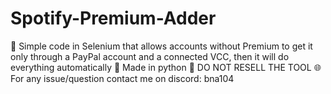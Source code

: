 # Spotify-Premium-Adder
🎀 Simple code in Selenium that allows accounts without Premium to get it only through a PayPal account and a connected VCC, then it will do everything automatically
🐍 Made in python
🚫 DO NOT RESELL THE TOOL
🌐 For any issue/question contact me on discord: bna104
